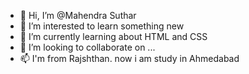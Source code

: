 - 👋 Hi, I’m @Mahendra Suthar
- 👀 I’m interested to learn something new
- 🌱 I’m currently learning about HTML and CSS
- 💞️ I’m looking to collaborate on ...
- 📫 I'm from Rajshthan. now i am study in Ahmedabad

<!---
SutharMahendra/SutharMahendra is a ✨ special ✨ repository because its `README.md` (this file) appears on your GitHub profile.
You can click the Preview link to take a look at your changes.
--->
